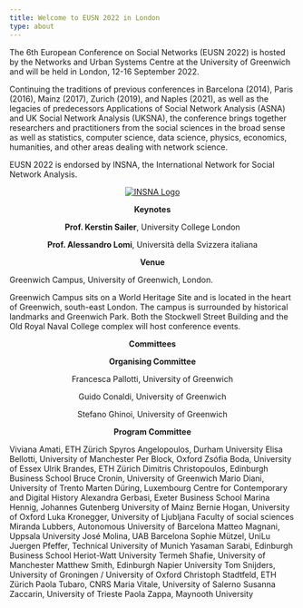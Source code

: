 ```yaml
---
title: Welcome to EUSN 2022 in London
type: about
---
```


The 6th European Conference on Social Networks (EUSN 2022) is hosted by the Networks and Urban Systems Centre at the University of Greenwich and will be held in London, 12-16 September 2022.

Continuing the traditions of previous conferences in Barcelona (2014), Paris (2016), Mainz (2017), Zurich (2019), and Naples (2021), as well as the legacies of predecessors Applications of Social Network Analysis (ASNA) and UK Social Network Analysis (UKSNA), the conference brings together researchers and practitioners from the social sciences in the broad sense as well as statistics, computer science, data science, physics, economics, humanities, and other areas dealing with network science.

EUSN 2022 is endorsed by INSNA, the International Network for Social Network Analysis.

<p align="center"><a title="INSNA" href="https://www.insna.org/" target="_blank" > <img class="my-12 max-w-sm mx-auto" src="/img/INSNA_logo.png" alt="INSNA Logo"></a></p>

<p align="center"><b>Keynotes</b></p>

<p align="center"><b>Prof. Kerstin Sailer</b>, University College London</p>

<p align="center"><b>Prof. Alessandro Lomi</b>, Università della Svizzera italiana</p>


<p align="center"><b>Venue</b></p>
Greenwich Campus, University of Greenwich, London.

Greenwich Campus sits on a World Heritage Site and is located in the heart of Greenwich, south-east London. The campus is surrounded by historical landmarks and Greenwich Park. Both the Stockwell Street Building and the Old Royal Naval College complex will host conference events.

<p align="center"><b>Committees</b></p>

<p align="center"><b>Organising Committee</b></p>

<p align="center">Francesca Pallotti, University of Greenwich</p>
<p align="center">Guido Conaldi, University of Greenwich</p>
<p align="center">Stefano Ghinoi, University of Greenwich</p>

<p align="center">
<b>Program Committee</b>  

Viviana Amati, ETH Zürich
Spyros Angelopoulos, Durham University
Elisa Bellotti, University of Manchester
Per Block, Oxford
Zsófia Boda, University of Essex
Ulrik Brandes, ETH Zürich
Dimitris Christopoulos, Edinburgh Business School
Bruce Cronin, University of Greenwich
Mario Diani, University of Trento
Marten Düring, Luxembourg Centre for Contemporary and Digital History
Alexandra Gerbasi, Exeter Business School
Marina Hennig, Johannes Gutenberg University of Mainz
Bernie Hogan, University of Oxford
Luka Kronegger, University of Ljubljana  Faculty of social sciences
Miranda Lubbers, Autonomous University of Barcelona
Matteo Magnani, Uppsala University
José Molina, UAB Barcelona
Sophie Mützel, UniLu
Juergen Pfeffer, Technical University of Munich
Yasaman Sarabi, Edinburgh Business School  Heriot-Watt University 
Termeh Shafie, University of Manchester
Matthew Smith, Edinburgh Napier University 
Tom Snijders, University of Groningen / University of Oxford
Christoph Stadtfeld, ETH Zürich
Paola Tubaro, CNRS
Maria Vitale, University of Salerno
Susanna Zaccarin, University of Trieste
Paola Zappa, Maynooth University
</p>